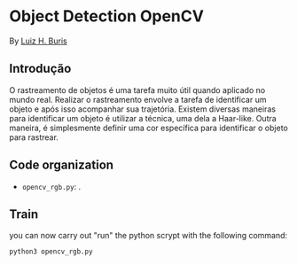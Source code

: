 # Object Detection OpenCV

By [Luiz H. Buris](http://)

## Introdução

O rastreamento de objetos é uma tarefa muito útil quando aplicado no mundo real. Realizar o rastreamento envolve a tarefa de identificar um objeto e após isso acompanhar sua trajetória. Existem diversas maneiras para identificar um objeto é utilizar a técnica, uma dela a Haar-like. Outra maneira, é simplesmente definir uma cor específica para identificar o objeto para rastrear.




## Code organization

- `opencv_rgb.py`: .



## Train
you can now carry out "run" the python scrypt with the following command:

```sh
python3 opencv_rgb.py

```
